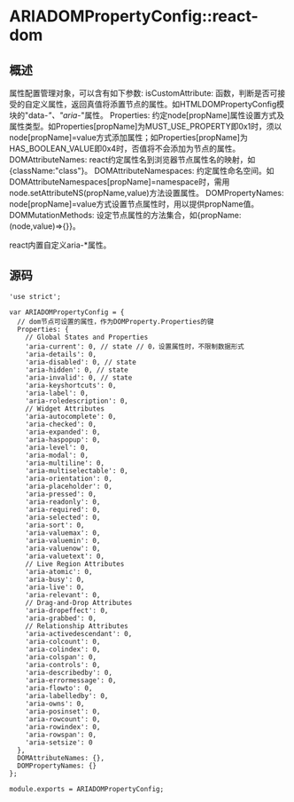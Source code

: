 # ARIADOMPropertyConfig::react-dom

## 概述

属性配置管理对象，可以含有如下参数: 
isCustomAttribute: 函数，判断是否可接受的自定义属性，返回真值将添置节点的属性。如HTMLDOMPropertyConfig模块的"data-*"、"aria-*"属性。
Properties: 约定node[propName]属性设置方式及属性类型。如Properties[propName]为MUST_USE_PROPERTY即0x1时，须以node[propName]=value方式添加属性；如Properties[propName]为HAS_BOOLEAN_VALUE即0x4时，否值将不会添加为节点的属性。
DOMAttributeNames: react约定属性名到浏览器节点属性名的映射，如{className:"class"}。
DOMAttributeNamespaces: 约定属性命名空间。如DOMAttributeNamespaces[propName]=namespace时，需用node.setAttributeNS(propName,value)方法设置属性。
DOMPropertyNames: node[propName]=value方式设置节点属性时，用以提供propName值。
DOMMutationMethods: 设定节点属性的方法集合，如{propName:(node,value)=>{}}。

react内置自定义aria-*属性。

## 源码

    'use strict';
    
    var ARIADOMPropertyConfig = {
      // dom节点可设置的属性，作为DOMProperty.Properties的键
      Properties: {
        // Global States and Properties
        'aria-current': 0, // state // 0，设置属性时，不限制数据形式
        'aria-details': 0,
        'aria-disabled': 0, // state
        'aria-hidden': 0, // state
        'aria-invalid': 0, // state
        'aria-keyshortcuts': 0,
        'aria-label': 0,
        'aria-roledescription': 0,
        // Widget Attributes
        'aria-autocomplete': 0,
        'aria-checked': 0,
        'aria-expanded': 0,
        'aria-haspopup': 0,
        'aria-level': 0,
        'aria-modal': 0,
        'aria-multiline': 0,
        'aria-multiselectable': 0,
        'aria-orientation': 0,
        'aria-placeholder': 0,
        'aria-pressed': 0,
        'aria-readonly': 0,
        'aria-required': 0,
        'aria-selected': 0,
        'aria-sort': 0,
        'aria-valuemax': 0,
        'aria-valuemin': 0,
        'aria-valuenow': 0,
        'aria-valuetext': 0,
        // Live Region Attributes
        'aria-atomic': 0,
        'aria-busy': 0,
        'aria-live': 0,
        'aria-relevant': 0,
        // Drag-and-Drop Attributes
        'aria-dropeffect': 0,
        'aria-grabbed': 0,
        // Relationship Attributes
        'aria-activedescendant': 0,
        'aria-colcount': 0,
        'aria-colindex': 0,
        'aria-colspan': 0,
        'aria-controls': 0,
        'aria-describedby': 0,
        'aria-errormessage': 0,
        'aria-flowto': 0,
        'aria-labelledby': 0,
        'aria-owns': 0,
        'aria-posinset': 0,
        'aria-rowcount': 0,
        'aria-rowindex': 0,
        'aria-rowspan': 0,
        'aria-setsize': 0
      },
      DOMAttributeNames: {},
      DOMPropertyNames: {}
    };
    
    module.exports = ARIADOMPropertyConfig;
    